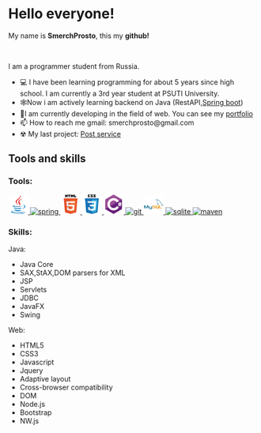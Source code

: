 <h1>Hello everyone!</h1>
	<p>My name is <b>SmerchProsto</b>, this my <b>github!</b></p>
	<img src="https://img.itch.zone/aW1nLzE5OTQ5NTcuZ2lm/original/q4tAJu.gif" alt="">
	<p>I am a programmer student from Russia.</p>
	<ul>
		<li>💻️ I have been learning programming for about 5 years since high school. I am currently a 3rd year student at PSUTI University. </li>
		<li>🕸Now i am actively learning backend on Java (RestAPI,<a href="https://spring.io/projects/spring-boot">Spring boot</a>)</li>
		<li>💼I am currently developing in the field of web. You can see my <a href="https://smerchprosto.github.io/">portfolio</a></li>
		<li>📫 How to reach me gmail: smerchprosto@gmail.com</li>
		<li>☢ My last project: <a href="https://github.com/SmerchProsto/Ulbi-React-course">Post service</a></li>
	</ul>
	<div>
		<h2>Tools and skills</h2>
		<h3>Tools:</h3>
		<div>
		<a href="https://www.java.com" target="_blank" rel="noreferrer"> <img src="https://raw.githubusercontent.com/devicons/devicon/master/icons/java/java-original.svg" alt="java" width="40" height="40"/> </a>
  <a href="https://spring.io/" target="_blank" rel="noreferrer"> <img src="https://www.vectorlogo.zone/logos/springio/springio-icon.svg" alt="spring" width="40" height="40"/> </a> 
  <a href="https://www.w3.org/html/" target="_blank" rel="noreferrer"> <img src="https://raw.githubusercontent.com/devicons/devicon/master/icons/html5/html5-original-wordmark.svg" alt="html5" width="40" height="40"/> </a> 
  <a href="https://www.w3schools.com/css/" target="_blank" rel="noreferrer"> <img src="https://raw.githubusercontent.com/devicons/devicon/master/icons/css3/css3-original-wordmark.svg" alt="css3" width="40" height="40"/> </a>
  <a href="https://www.w3schools.com/cs/" target="_blank" rel="noreferrer"> <img src="https://raw.githubusercontent.com/devicons/devicon/master/icons/csharp/csharp-original.svg" alt="csharp" width="40" height="40"/> </a>
  <a href="https://git-scm.com/" target="_blank" rel="noreferrer"> <img src="https://www.vectorlogo.zone/logos/git-scm/git-scm-icon.svg" alt="git" width="40" height="40"/> </a>
  <a href="https://www.mysql.com/" target="_blank" rel="noreferrer"> <img src="https://raw.githubusercontent.com/devicons/devicon/master/icons/mysql/mysql-original-wordmark.svg" alt="mysql" width="40" height="40"/> </a>
  <a href="https://www.sqlite.org/index.html" target="_blank" rel="noreferrer"> <img src="https://upload.wikimedia.org/wikipedia/commons/thumb/9/97/Sqlite-square-icon.svg/1200px-Sqlite-square-icon.svg.png" alt="sqlite" width="40" height="40"/> </a>
  <a href="https://maven.apache.org/" target="_blank" rel="noreferrer"> <img src="https://www.svgrepo.com/show/373288/maven.svg" alt="maven" width="40" height="40"/> </a>
			<h3>Skills:</h3>
  	<div>
  		<p>Java:</p>
  		<ul>
  			<li>Java Core</li>
  			<li>SAX,StAX,DOM parsers for XML</li>
  			<li>JSP</li>
  			<li>Servlets</li>
  			<li>JDBC</li>
  			<li>JavaFX</li>
  			<li>Swing</li>
  		</ul>
  		<p>Web:</p>
  		<ul>
  			<li>HTML5</li>
  			<li>CSS3</li>
  			<li>Javascript</li>
  			<li>Jquery</li>
  			<li>Adaptive layout</li>
  			<li>Cross-browser compatibility</li>
  			<li>DOM</li>
  			<li>Node.js</li>
  			<li>Bootstrap</li>
  			<li>NW.js</li>
  		</ul>
  </div>
	</div>
